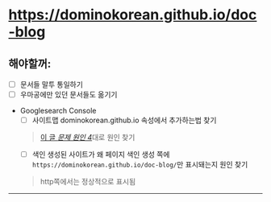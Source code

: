 # https://dominokorean.github.io/doc-blog

## 해야할꺼:

- [ ] 문서들 말투 통일하기
- [ ] 우마공에만 있던 문서들도 옮기기
- Googlesearch Console
  - [ ] 사이트맵 dominokorean.github.io 속성에서 추가하는법 찾기
  > [이 글 _문제 원인 4_](https://present.kim/posts/blog/sitemap-issue)대로 원인 찾기
  - [ ] 색인 생성된 사이트가 왜 페이지 색인 생성 쪽에 `https://dominokorean.github.io/doc-blog/`만 표시돼는지 원인 찾기
  > http쪽에서는 정상적으로 표시됨

---
